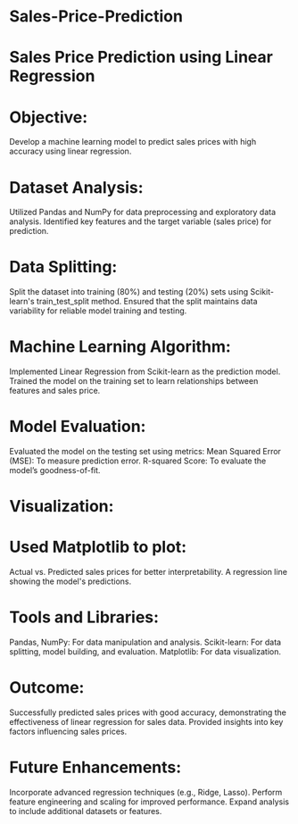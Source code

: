 # Sales-Price-Prediction
# Sales Price Prediction using Linear Regression
# Objective:
Develop a machine learning model to predict sales prices with high accuracy using linear regression.

# Dataset Analysis:
Utilized Pandas and NumPy for data preprocessing and exploratory data analysis.
Identified key features and the target variable (sales price) for prediction.

# Data Splitting:
Split the dataset into training (80%) and testing (20%) sets using Scikit-learn's train_test_split method.
Ensured that the split maintains data variability for reliable model training and testing.

# Machine Learning Algorithm:
Implemented Linear Regression from Scikit-learn as the prediction model.
Trained the model on the training set to learn relationships between features and sales price.

# Model Evaluation:
Evaluated the model on the testing set using metrics:
Mean Squared Error (MSE): To measure prediction error.
R-squared Score: To evaluate the model’s goodness-of-fit.

# Visualization:
# Used Matplotlib to plot:
Actual vs. Predicted sales prices for better interpretability.
A regression line showing the model's predictions.

# Tools and Libraries:
Pandas, NumPy: For data manipulation and analysis.
Scikit-learn: For data splitting, model building, and evaluation.
Matplotlib: For data visualization.

# Outcome:
Successfully predicted sales prices with good accuracy, demonstrating the effectiveness of linear regression for sales data.
Provided insights into key factors influencing sales prices.

# Future Enhancements:
Incorporate advanced regression techniques (e.g., Ridge, Lasso).
Perform feature engineering and scaling for improved performance.
Expand analysis to include additional datasets or features.
